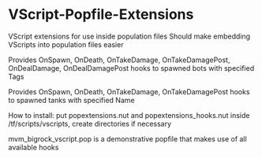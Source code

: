 # VScript-Popfile-Extensions
VScript extensions for use inside population files
Should make embedding VScripts into population files easier

Provides OnSpawn, OnDeath, OnTakeDamage, OnTakeDamagePost, OnDealDamage, OnDealDamagePost hooks to spawned bots with specified Tags

Provides OnSpawn, OnDeath, OnTakeDamage, OnTakeDamagePost hooks to spawned tanks with specified Name

How to install:
put popextensions.nut and popextensions_hooks.nut inside /tf/scripts/vscripts, create directories if necessary

mvm_bigrock_vscript.pop is a demonstrative popfile that makes use of all available hooks
